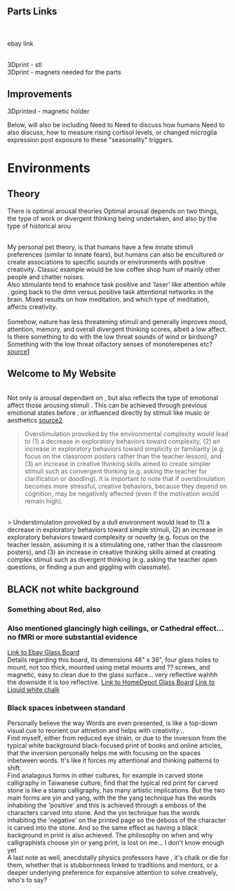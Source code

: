 ## Parts Links

<br>
<br> ebay link


<br> 3Dprint - stl
<br> 3Dprint - magnets needed for the parts

## Improvements
3Dprinted - magnetic holder

Below, will also be including
Need to 
Need to discuss how humans
Need to also discuss, how to measure rising cortisol levels, or changed microglia expression post exposure to these "seasonality" triggers.

# Environments
## Theory
There is optimal arousal theories
Optimal arousal depends on two things, the type of work or divergent thinking being undertaken, and also by the type of historical arou

<br> My personal pet theory, is that humans have a few innate stimuli preferences (similar to innate fears), but humans can also be encultured or create associations to specific sounds or environments with positive creativity. Classic example would be low coffee shop hum of mainly other people and chatter noises. 
<br> Also stimulants tend to enahnce task positive and 'laser' like attention while . going back to the dmn versus positive task attentional networks in the brain. Mixed results on how meditation, and which type of meditation, affects creativity. 
<br> <br> Somehow, nature has less threatening stimuli and generally improves mood, attention, memory, and overall divergent thinking scores, albeit a low affect. Is there something to do with  the low threat sounds of wind or birdsong? Something with the low threat olfactory senses of monoterepenes etc? [source1](idkyet)
## Welcome to My Website


<br> Not only is arousal dependant on , but also reflects the type of emotional affect those arousing stimuli  . This can be achieved through previous emotional states before , or influenced directly by stimuli like music or aesthetics [source2](https://journals.plos.org/plosone/article?id=10.1371/journal.pone.0182210)
> Overstimulation provoked by the environmental complexity would lead to (1) a decrease in exploratory behaviors toward complexity, (2) an increase in exploratory behaviors toward simplicity or familiarity (e.g. focus on the classroom posters rather than the teacher lesson), and (3) an increase in creative thinking skills aimed to create simpler stimuli such as convergent thinking (e.g. asking the teacher for clarification or doodling). It is important to note that if overstimulation becomes more stressful, creative behaviors, because they depend on cognition, may be negatively affected (even if the motivation would remain high).
<br>
> Understimulation provoked by a dull environment would lead to (1) a decrease in exploratory behaviors toward simple stimuli, (2) an increase in exploratory behaviors toward complexity or novelty (e.g. focus on the teacher lesson, assuming it is a stimulating one, rather than the classroom posters), and (3) an increase in creative thinking skills aimed at creating complex stimuli such as divergent thinking (e.g. asking the teacher open questions, or finding a pun and giggling with classmate).



## BLACK not white background

### Something about Red, also

### Also mentioned glancingly high ceilings, or Cathedral effect... no fMRI or more substantial evidence
[Link to Ebay Glass Board]()
<br> Details regarding this board, its dimensions 48" x 36", four glass holes to mount, not too thick, mounted using metal mounts and ?? screws, and magnetic, easy to clean due to the glass surface... very reflective wahhh the downside it is too reflective. 
[Link to HomeDepot Glass Board](https://www.homedepot.com/p/U-Brands-47-in-x-35-in-Black-Surface-Frameless-Glass-Dry-Erase-Board-171U00-01/305167855)
[Link to Liquid white chalk]()



### Black spaces inbetween standard
Personally believe the way Words are even presented, is like a top-down visual cue to reorient our attnetion and helps with creativity...
<br> Find myself, either from reduced eye strain, or due to the inversion from the typical white background black-focused print of books and online articles, that the inversion personally helps me with focusing on the spaces inbetween words. It's like it forces my attentional and thinking patterns to shift. 
<br> Find analagous forms in other cultures, for example in carved stone calligraphy in Taiwanese culture, find that the typical red print for carved stone is like a stamp calligraphy, has many artistic implications. But the two main forms are yin and yang, with the the yang technique has the words inhabiting the 'positive' and this is achieved through a emboss of the characters carved into stone. And the yin technique has the words inhabiting the 'negative' on the printed page so the deboss of the character is carved into the stone. And so the same effect as having a black background in print is also achieved. The philosophy on when and why calligraphists choose yin or yang print, is lost on me... I don't know enough yet 
<br> A last note as well, anecdotally physics professors have , it's chalk or die for them, whether that is stubbornness linked to traditions and mentors, or a deeper underlying preference for expansive attention to solve creatively, who's to say? 



